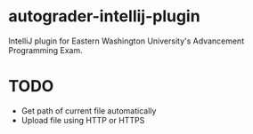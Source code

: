 # autograder-intellij-plugin
IntelliJ plugin for Eastern Washington University's Advancement Programming Exam. 

# TODO
- Get path of current file automatically
- Upload file using HTTP or HTTPS
